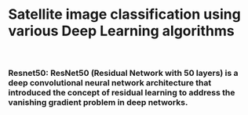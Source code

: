 # Satellite image classification using various Deep Learning algorithms
<br>
<h3>Resnet50: ResNet50 (Residual Network with 50 layers) is a deep convolutional neural network architecture that introduced the concept of residual learning to address the vanishing gradient problem in deep networks.</h3>
